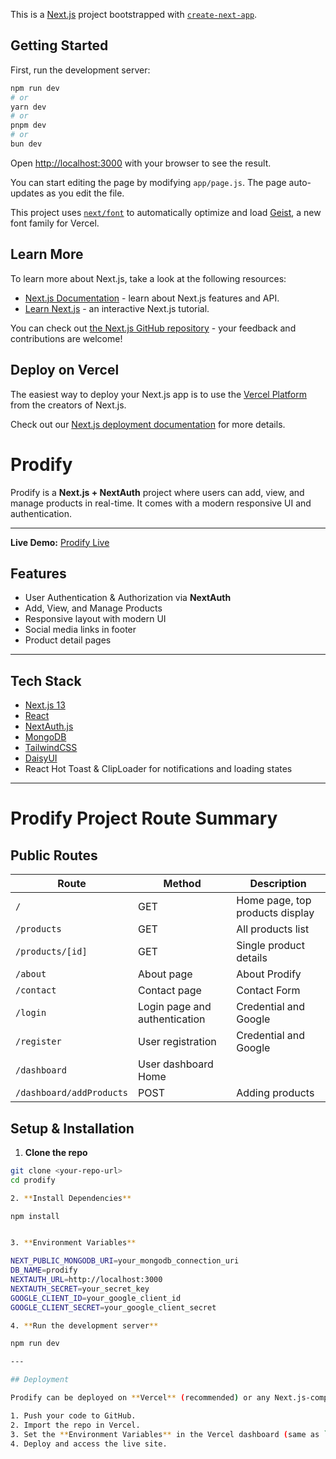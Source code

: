 This is a [Next.js](https://nextjs.org) project bootstrapped with [`create-next-app`](https://github.com/vercel/next.js/tree/canary/packages/create-next-app).

## Getting Started

First, run the development server:

```bash
npm run dev
# or
yarn dev
# or
pnpm dev
# or
bun dev
```

Open [http://localhost:3000](http://localhost:3000) with your browser to see the result.

You can start editing the page by modifying `app/page.js`. The page auto-updates as you edit the file.

This project uses [`next/font`](https://nextjs.org/docs/app/building-your-application/optimizing/fonts) to automatically optimize and load [Geist](https://vercel.com/font), a new font family for Vercel.

## Learn More

To learn more about Next.js, take a look at the following resources:

- [Next.js Documentation](https://nextjs.org/docs) - learn about Next.js features and API.
- [Learn Next.js](https://nextjs.org/learn) - an interactive Next.js tutorial.

You can check out [the Next.js GitHub repository](https://github.com/vercel/next.js) - your feedback and contributions are welcome!

## Deploy on Vercel

The easiest way to deploy your Next.js app is to use the [Vercel Platform](https://vercel.com/new?utm_medium=default-template&filter=next.js&utm_source=create-next-app&utm_campaign=create-next-app-readme) from the creators of Next.js.

Check out our [Next.js deployment documentation](https://nextjs.org/docs/app/building-your-application/deploying) for more details.



# Prodify

Prodify is a **Next.js + NextAuth** project where users can add, view, and manage products in real-time. It comes with a modern responsive UI and authentication.

---
**Live Demo:** [Prodify Live](https://prodify-tkzk.vercel.app/)



## Features

- User Authentication & Authorization via **NextAuth**
- Add, View, and Manage Products
- Responsive layout with modern UI
- Social media links in footer
- Product detail pages

---

## Tech Stack

- [Next.js 13](https://nextjs.org/)
- [React](https://reactjs.org/)
- [NextAuth.js](https://next-auth.js.org/)
- [MongoDB](https://www.mongodb.com/)
- [TailwindCSS](https://tailwindcss.com/)
- [DaisyUI](https://daisyui.com/)
- React Hot Toast & ClipLoader for notifications and loading states

---


# Prodify Project Route Summary

## Public Routes

| Route | Method | Description |
|-------|--------|-------------|
| `/` | GET | Home page, top products display |
| `/products` | GET | All products list |
| `/products/[id]` | GET | Single product details |
| `/about` | About page | About Prodify |
| `/contact` | Contact page | Contact Form |
| `/login` |Login page and authentication | Credential and Google |
| `/register` | User registration |  Credential and Google |
| `/dashboard` | User dashboard Home | 
| `/dashboard/addProducts` | POST | Adding products | Adding New Product |




## Setup & Installation

1. **Clone the repo**
```bash
git clone <your-repo-url>
cd prodify

2. **Install Dependencies**

npm install


3. **Environment Variables**

NEXT_PUBLIC_MONGODB_URI=your_mongodb_connection_uri
DB_NAME=prodify
NEXTAUTH_URL=http://localhost:3000
NEXTAUTH_SECRET=your_secret_key
GOOGLE_CLIENT_ID=your_google_client_id
GOOGLE_CLIENT_SECRET=your_google_client_secret

4. **Run the development server**

npm run dev

---

## Deployment

Prodify can be deployed on **Vercel** (recommended) or any Next.js-compatible host.

1. Push your code to GitHub.
2. Import the repo in Vercel.
3. Set the **Environment Variables** in the Vercel dashboard (same as `.env.local`).
4. Deploy and access the live site.


